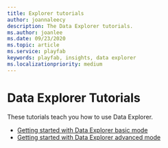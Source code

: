 ```yaml
---
title: Explorer tutorials
author: joannaleecy
description: The Data Explorer tutorials.
ms.author: joanlee
ms.date: 09/23/2020    
ms.topic: article
ms.service: playfab
keywords: playfab, insights, data explorer
ms.localizationpriority: medium
---
```


# Data Explorer Tutorials

These tutorials teach you how to use Data Explorer.

- [Getting started with Data Explorer basic mode](getting-started-with-data-explorer-basic.md)
- [Getting started with Data Explorer advanced mode](getting-started-with-data-explorer-advanced.md)
